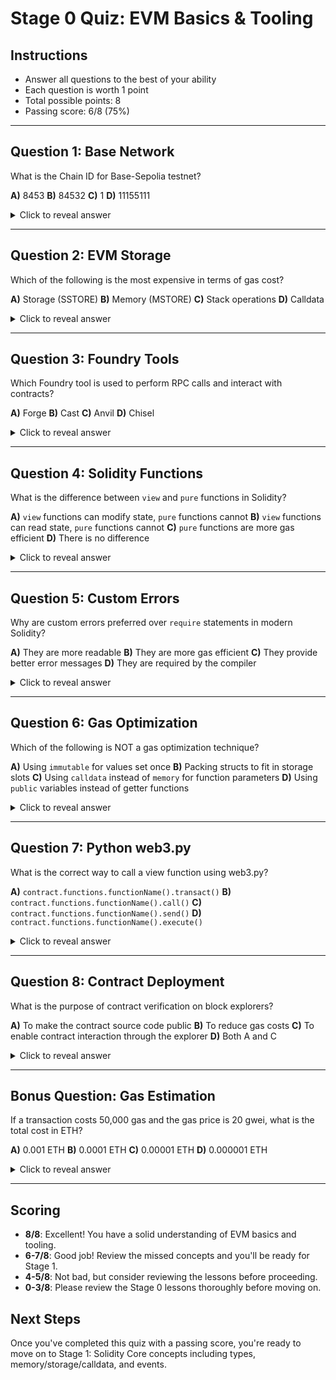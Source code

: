 # Stage 0 Quiz: EVM Basics & Tooling

## Instructions
- Answer all questions to the best of your ability
- Each question is worth 1 point
- Total possible points: 8
- Passing score: 6/8 (75%)

---

## Question 1: Base Network
What is the Chain ID for Base-Sepolia testnet?

**A)** 8453
**B)** 84532
**C)** 1
**D)** 11155111

<details>
<summary>Click to reveal answer</summary>

**Answer: B) 84532**

Base-Sepolia testnet uses Chain ID 84532, while Base mainnet uses 8453.

</details>

---

## Question 2: EVM Storage
Which of the following is the most expensive in terms of gas cost?

**A)** Storage (SSTORE)
**B)** Memory (MSTORE)
**C)** Stack operations
**D)** Calldata

<details>
<summary>Click to reveal answer</summary>

**Answer: A) Storage (SSTORE)**

Storage operations are the most expensive, costing 20,000 gas for the first write and 5,000 gas for subsequent writes. Memory operations cost only 3 gas per word.

</details>

---

## Question 3: Foundry Tools
Which Foundry tool is used to perform RPC calls and interact with contracts?

**A)** Forge
**B)** Cast
**C)** Anvil
**D)** Chisel

<details>
<summary>Click to reveal answer</summary>

**Answer: B) Cast**

Cast is the Foundry tool for performing RPC calls, sending transactions, and interacting with contracts from the command line.

</details>

---

## Question 4: Solidity Functions
What is the difference between `view` and `pure` functions in Solidity?

**A)** `view` functions can modify state, `pure` functions cannot
**B)** `view` functions can read state, `pure` functions cannot
**C)** `pure` functions are more gas efficient
**D)** There is no difference

<details>
<summary>Click to reveal answer</summary>

**Answer: B) `view` functions can read state, `pure` functions cannot**

- `view` functions can read state variables but cannot modify them
- `pure` functions cannot read or modify state variables
- Both are free to call (no gas cost when called externally)

</details>

---

## Question 5: Custom Errors
Why are custom errors preferred over `require` statements in modern Solidity?

**A)** They are more readable
**B)** They are more gas efficient
**C)** They provide better error messages
**D)** They are required by the compiler

<details>
<summary>Click to reveal answer</summary>

**Answer: B) They are more gas efficient**

Custom errors are more gas efficient because they don't store the error message as a string in the bytecode, unlike `require` statements.

</details>

---

## Question 6: Gas Optimization
Which of the following is NOT a gas optimization technique?

**A)** Using `immutable` for values set once
**B)** Packing structs to fit in storage slots
**C)** Using `calldata` instead of `memory` for function parameters
**D)** Using `public` variables instead of getter functions

<details>
<summary>Click to reveal answer</summary>

**Answer: D) Using `public` variables instead of getter functions**

Using `public` variables actually creates automatic getter functions, so there's no gas difference. The other options are all valid optimization techniques.

</details>

---

## Question 7: Python web3.py
What is the correct way to call a view function using web3.py?

**A)** `contract.functions.functionName().transact()`
**B)** `contract.functions.functionName().call()`
**C)** `contract.functions.functionName().send()`
**D)** `contract.functions.functionName().execute()`

<details>
<summary>Click to reveal answer</summary>

**Answer: B) `contract.functions.functionName().call()`**

For view functions (read-only), use `.call()`. For state-changing functions, use `.transact()` or `.send()`.

</details>

---

## Question 8: Contract Deployment
What is the purpose of contract verification on block explorers?

**A)** To make the contract source code public
**B)** To reduce gas costs
**C)** To enable contract interaction through the explorer
**D)** Both A and C

<details>
<summary>Click to reveal answer</summary>

**Answer: D) Both A and C**

Contract verification makes the source code public and enables users to interact with the contract directly through the block explorer interface.

</details>

---

## Bonus Question: Gas Estimation
If a transaction costs 50,000 gas and the gas price is 20 gwei, what is the total cost in ETH?

**A)** 0.001 ETH
**B)** 0.0001 ETH
**C)** 0.00001 ETH
**D)** 0.000001 ETH

<details>
<summary>Click to reveal answer</summary>

**Answer: A) 0.001 ETH**

Calculation: 50,000 gas × 20 gwei = 1,000,000 gwei = 0.001 ETH
(1 ETH = 1,000,000,000 gwei)

</details>

---

## Scoring
- **8/8**: Excellent! You have a solid understanding of EVM basics and tooling.
- **6-7/8**: Good job! Review the missed concepts and you'll be ready for Stage 1.
- **4-5/8**: Not bad, but consider reviewing the lessons before proceeding.
- **0-3/8**: Please review the Stage 0 lessons thoroughly before moving on.

## Next Steps
Once you've completed this quiz with a passing score, you're ready to move on to Stage 1: Solidity Core concepts including types, memory/storage/calldata, and events.
